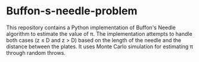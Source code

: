 # Buffon-s-needle-problem
This repository contains a Python implementation of Buffon's Needle algorithm to estimate the value of π. The implementation attempts to handle both cases (z ≤ D and z > D) based on the length of the needle and the distance between the plates. It uses Monte Carlo simulation for estimating π through random throws.
